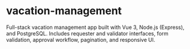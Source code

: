 # vacation-management
Full-stack vacation management app built with Vue 3, Node.js (Express), and PostgreSQL. Includes requester and validator interfaces, form validation, approval workflow, pagination, and responsive UI.
